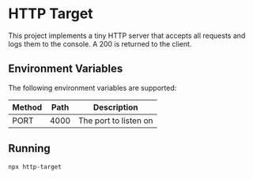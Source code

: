 # HTTP Target

This project implements a tiny HTTP server that accepts all requests and logs them to the console.  A 200 is returned to the client.

## <a name="api"></a>Environment Variables
The following environment variables are supported:

Method | Path | Description
--- | --- | ---
PORT | 4000 | The port to listen on

## <a name="running"></a>Running

```
npx http-target